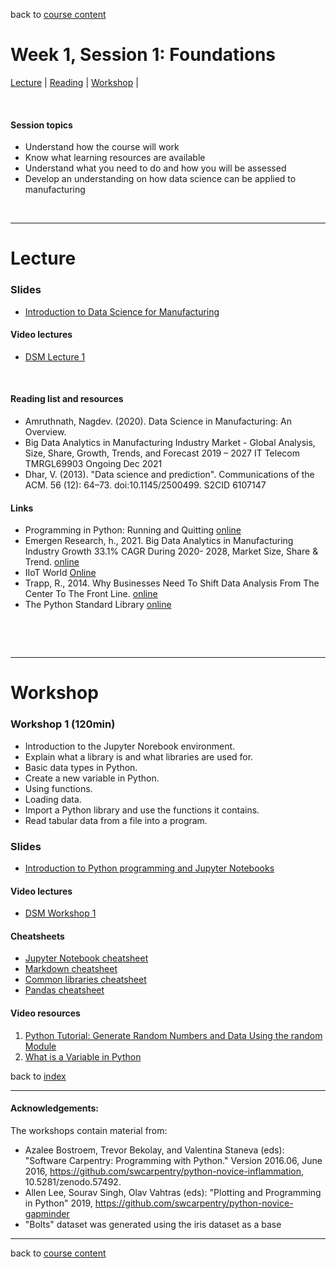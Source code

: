 back to [course content](index#course_organisation)


# Week 1, Session 1: Foundations

[Lecture](#lecture) | [Reading](#reading) | [Workshop](#workshop) | 
<p><br /></p>

#### Session topics

* Understand how the course will work
* Know what learning resources are available 
* Understand what you need to do and how you will be assessed
* Develop an understanding on how data science can be applied to manufacturing 

<p>&nbsp;</p>

***

# Lecture 

### Slides
* [Introduction to Data Science for Manufacturing](Files/Data_Science_in_Manufacturing-Week_1.pdf) 

#### Video lectures
* [DSM Lecture 1](https://uoe.sharepoint.com/:v:/s/DS4M_9-23/Ef7wgkYqquRHrRZnu51PAokBodhYoq2VhGPnHdTBjHhpVA?e=Z7kPbW)

<br />

  
<a name = "reading"></a>

#### Reading list and resources 


* Amruthnath, Nagdev. (2020). Data Science in Manufacturing: An Overview.
* Big Data Analytics in Manufacturing Industry Market - Global Analysis, Size, Share, Growth, Trends, and Forecast 2019 – 2027 IT Telecom TMRGL69903 Ongoing Dec 2021 
* Dhar, V. (2013). "Data science and prediction". Communications of the ACM. 56 (12): 64–73. doi:10.1145/2500499. S2CID 6107147


#### Links

* Programming in Python: Running and Quitting [online](http://swcarpentry.github.io/python-novice-gapminder/01-run-quit/index.html)
* Emergen Research, h., 2021. Big Data Analytics in Manufacturing Industry Growth 33.1% CAGR During 2020- 2028, Market Size, Share & Trend. [online](<https://www.emergenresearch.com/industry-report/big-data-analytics-in-manufacturing-market>)
* IIoT World [Online](https://iiot-world.com/connected-industry/what-data-science-actually-means-to-manufacturing/) 
* Trapp, R., 2014. Why Businesses Need To Shift Data Analysis From The Center To The Front Line. [online](https://www.forbes.com/sites/rogertrapp/2014/09/29/why-businesses-need-to-shift-data-analysis-from-the-centre-to-the-front-line/?sh=6c533314773c)
* The Python Standard Library [online](https://docs.python.org/3/library/index.html) 


<p>&nbsp;</p>

<p>&nbsp;</p>


***

# Workshop

<a name = "workshop"></a>

### Workshop 1  (120min)

* Introduction to the Jupyter Norebook environment.
* Explain what a library is and what libraries are used for.
* Basic data types in Python.
* Create a new variable in Python.
* Using functions.
* Loading data.
* Import a Python library and use the functions it contains.
* Read tabular data from a file into a program.

### Slides
* [Introduction to Python programming and Jupyter Notebooks](https://github.com/datascimanufacturing/datascimanufacturing.github.io/blob/master/course_content-23241/Files/DSM_Workshop_Week%201.pdf) 

#### Video lectures
* [DSM Workshop 1](https://uoe.sharepoint.com/:v:/s/DS4M_9-23/ESfmsYzHrClIs3J7Q0RBGfQB-cr0FPhBH2RRo0tCEUasQg?e=9Bboqy)

#### Cheatsheets

* [Jupyter Notebook cheatsheet](https://www.datacamp.com/community/blog/jupyter-notebook-cheat-sheet)
* [Markdown cheatsheet](https://www.markdownguide.org/cheat-sheet/)
* [Common libraries cheatsheet](https://www.python-graph-gallery.com/cheat-sheets/)
* [Pandas cheatsheet](https://pandas.pydata.org/Pandas_Cheat_Sheet.pdf)

#### Video resources

1. [Python Tutorial: Generate Random Numbers and Data Using the random Module](https://www.youtube.com/watch?v=KzqSDvzOFNA)
2. [What is a Variable in Python]([https://www.youtube.com/watch?v=T9un17BU3Z8](https://www.youtube.com/watch?v=cQT33yu9pY8))




back to [index](index#course_organisation)

***
  

#### Acknowledgements:

The workshops contain material from:
* Azalee Bostroem, Trevor Bekolay, and Valentina Staneva (eds):
"Software Carpentry: Programming with Python."  Version 2016.06, June
2016, https://github.com/swcarpentry/python-novice-inflammation,
10.5281/zenodo.57492.
* Allen Lee, Sourav Singh, Olav Vahtras (eds): 
"Plotting and Programming in Python" 2019,
 https://github.com/swcarpentry/python-novice-gapminder
* "Bolts" dataset was generated using the iris dataset as a base

***

back to [course content](index#course_organisation)
